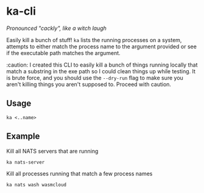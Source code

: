 # ka-cli

_Pronounced "cackly", like a witch laugh_

Easily kill a bunch of stuff! `ka` lists the running processes on a system, attempts to either match the process name to the argument provided or see if the executable path matches the argument.

:caution: I created this CLI to easily kill a bunch of things running locally that match a substring in the exe path so I could clean things up while testing. It is brute force, and you should use the `--dry-run` flag to make sure you aren't killing things you aren't supposed to. Proceed with caution.

## Usage
```
ka <..name> 
```

## Example
Kill all NATS servers that are running
```
ka nats-server
```

Kill all processes running that match a few process names
```
ka nats wash wasmcloud
```
